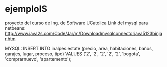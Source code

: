 # ejemploIS
proyecto del curso de Ing. de Software UCatolica
Link del mysql para netbeans: http://www.java2s.com/Code/Jar/m/Downloadmysqlconnectorjava5123binjar.htm


MYSQL:
INSERT INTO inalpes.estate (precio, area, habitaciones, baños, garajes, lugar, proceso, tipo) VALUES ('2', '2', '2', '2', '2', 'bogota', 'comprarnuevo', 'apartemento');
